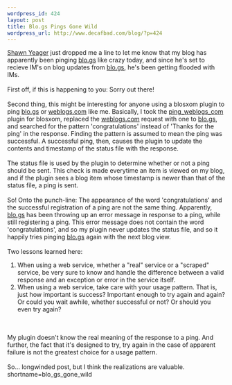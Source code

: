 ```yaml
--- 
wordpress_id: 424
layout: post
title: Blo.gs Pings Gone Wild
wordpress_url: http://www.decafbad.com/blog/?p=424
---
```

<a href="http://shawnyeager.com/WebHome" target="_top">Shawn Yeager</a> just dropped me a line to let
me know that my blog has apparently been pinging <a href="http://www.blo.gs" target="_top">blo.gs</a> like crazy today, and
since he's set to recieve IM's on blog updates from <a href="http://www.blo.gs" target="_top">blo.gs</a>, he's been getting
flooded with IMs.
<br /><br />
First off, if this is happening to you:  Sorry out there!
<br /><br />
Second thing, this
might be interesting for anyone using a blosxom plugin to ping <a href="http://www.blo.gs" target="_top">blo.gs</a> or <a href="http://www.weblogs.com" target="_top">weblogs.com</a> like me.
Basically, I took the <a href="http://www.raelity.org/apps/blosxom/plugins/output/ping_weblogs_com.individual" target="_top">ping_weblogs_com</a>
plugin for blosxom, replaced the <a href="http://www.weblogs.com" target="_top">weblogs.com</a> request with one to <a href="http://www.blo.gs" target="_top">blo.gs</a>,
and searched for the pattern 'congratulations' instead of 'Thanks for the ping'
in the response.  Finding the pattern is assumed to mean the ping was successful.
A successful ping, then, causes the plugin to update the contents and timestamp
of the status file with the response.
<br /><br />
The status file is used by the plugin to determine whether or not a ping
should be sent.  This check is made everytime an item is viewed on my blog,
and if the plugin sees a blog item whose timestamp is newer than that of
the status file, a ping is sent.
<br /><br />
So!  Onto the punch-line: The appearance of the word 'congratulations' and
the successful registration of a ping are not the same thing.  Apparently,
<a href="http://www.blo.gs" target="_top">blo.gs</a> has been throwing up an error message in response to a ping, while
still registering a ping.  This error message does not contain the word
'congratulations', and so my plugin never updates the status file, and so
it happily tries pinging <a href="http://www.blo.gs" target="_top">blo.gs</a> again with the next blog view.
<br /><br />
Two lessons learned here:
<ol>
<li> When using a web service, whether a "real" service or a "scraped" service, be very sure to know and handle the difference between a valid response and an exception or error in the service itself.
</li>
<li> When using a web service, take care with your usage pattern.  That is, just how important is success?  Important enough to try again and again?  Or could you wait awhile, whether successful or not?  Or should you even try again?
</li>
</ol>
<br /><br />
My plugin doesn't know the real meaning of the response to a ping.  And further,
the fact that it's designed to try, try again in the case of apparent failure
is not the greatest choice for a usage pattern.
<br /><br />
So... longwinded post, but I think the realizations are valuable.
<!--more-->
shortname=blo_gs_gone_wild

